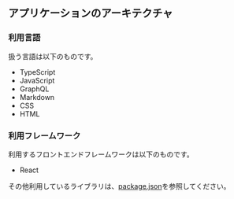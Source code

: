 <!-- このファイルはai-instructions/rules以下のファイルによって自動生成されます。直接書き込むことを禁止します。編集したい場合は、ai-instructions/rules以下のファイルを編集し、scriptを実行してください。 -->

## アプリケーションのアーキテクチャ

### 利用言語

扱う言語は以下のものです。

- TypeScript
- JavaScript
- GraphQL
- Markdown
- CSS
- HTML

### 利用フレームワーク

利用するフロントエンドフレームワークは以下のものです。

- React

その他利用しているライブラリは、[package.json](/package.json)を参照してください。
